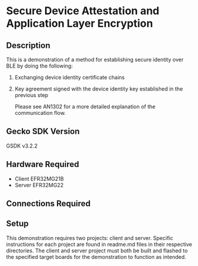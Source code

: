 # Secure Device Attestation and Application Layer Encryption

## Description

This is a demonstration of a method for establishing secure identity over BLE by  doing the following:

1. Exchanging device identity certificate chains

2. Key agreement signed with the device identity key established in the previous step

   Please see AN1302 for a more detailed explanation of the communication flow.

## Gecko SDK Version

GSDK v3.2.2

## Hardware Required

- Client EFR32MG21B 
- Server EFR32MG22

## Connections Required

## Setup

This demonstration requires two projects: client and server. Specific instructions for each project are found in readme.md files in their respective directories. The client and server project must both be built and flashed to the specified target boards for the demonstration to function as intended.

